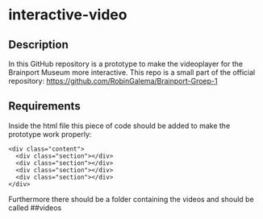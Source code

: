 # interactive-video

## Description
In this GitHub repository is a prototype to make the videoplayer for the Brainport Museum more interactive.
This repo is a small part of the official repository: https://github.com/RobinGalema/Brainport-Groep-1

## Requirements
Inside the html file this piece of code should be added to make the prototype work properly:
```
<div class="content">
  <div class="section"></div>
  <div class="section"></div>
  <div class="section"></div>
  <div class="section"></div>
</div>
```
Furthermore there should be a folder containing the videos and should be called ##videos
